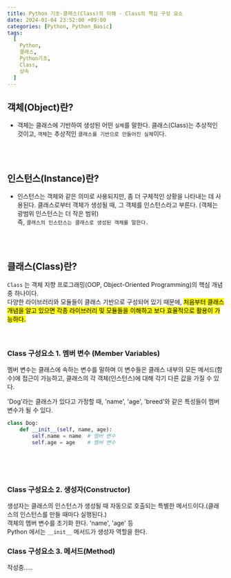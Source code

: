 ```yaml
---
title: Python 기초-클래스(Class)의 이해 - Class의 핵심 구성 요소
date: 2024-01-04 23:52:00 +09:00
categories: [Python, Python_Basic]
tags:
  [
    Python,
    클래스,
    Python기초,
    Class,
    상속
  ]
---
```


## 객체(Object)란?
- 객체는 클래스에 기반하여 생성된 어떤 `실체`를 말한다. 클래스(Class)는 추상적인 것이고, `객체`는 추상적인 `클래스를 기반으로 만들어진 실체`이다.<br>
<br>
<br>

## 인스턴스(Instance)란?
- 인스턴스는 객체와 같은 의미로 사용되지만, 좀 더 구체적인 상황을 나타내는 데 사용된다. 클래스로부터 객체가 생성될 때, 그 객체를 인스턴스라고 부른다. (객체는 광범위 인스턴스는 더 작은 범위)<br>
즉, `클래스의 인스턴스는 클래스로 생성된 객체를 말한다.`<br>
<br>
<br>


## 클래스(Class)란?
`Class` 는 객체 지향 프로그래밍(OOP, Object-Oriented Programming)의 핵심 개념 중 하나이다. <br>
다양한 라이브러리와 모듈들이 클래스 기반으로 구성되어 있기 때문에,
<mark>처음부터 클래스 개념을 알고 있으면 각종 라이브러리 및 모듈들을 이해하고 보다 효율적으로 활용이 가능하다.</mark> <br>
<br>
<br>

### Class 구성요소 1. 멤버 변수 (Member Variables)
멤버 변수는 클래스에 속하는 변수를 말하며 이 변수들은 클래스 내부의 모든 메서드(함수)에 접근이 가능하고, 클래스의 각 객체(인스턴스)에 대해 각기 다른 값을 가질 수 있다.

'Dog'라는 클래스가 있다고 가정할 때, 'name', 'age', 'breed'와 같은 특성들이 멤버 변수가 될 수 있다.

```python
class Dog:
    def __init__(self, name, age):
        self.name = name  # 멤버 변수
        self.age = age    # 멤버 변수
```

<br>
<br>
<br>

### Class 구성요소 2. 생성자(Constructor)
생성자는 클래스의 인스턴스가 생성될 때 자동으로 호출되는 특별한 메서드이다.(클래스의 인스턴스를 만들 때마다 실행된다.) <br>
객체의 멤버 변수를 초기화 한다. 'name', 'age' 등  <br>
Python 에서는 `__init__` 메서드가 생성자 역할을 한다. 

### Class 구성요소 3. 메서드(Method)
작성중.....